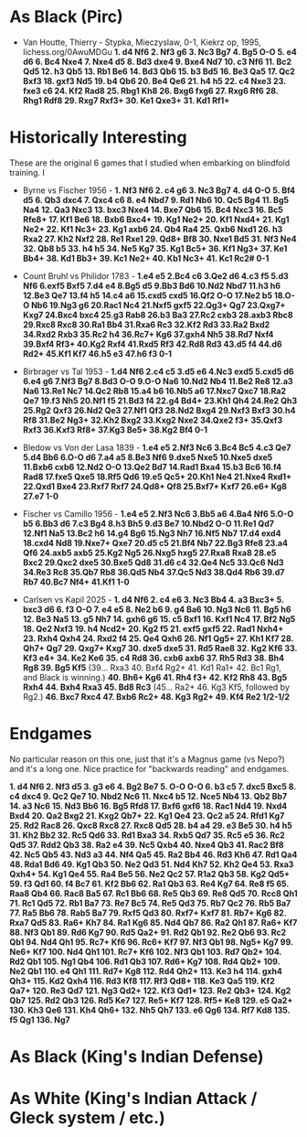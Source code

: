 # As Black (Pirc)

* Van Houtte, Thierry - Stypka, Mieczyslaw, 0-1, Kiekrz op, 1995, lichess.org/0AwuMDGu **1. d4 Nf6 2. Nf3 g6 3. Nc3 Bg7 4. Bg5 O-O 5. e4 d6 6. Bc4 Nxe4 7. Nxe4 d5 8. Bd3 dxe4 9. Bxe4 Nd7 10. c3 Nf6 11. Bc2 Qd5 12. h3 Qb5 13. Rb1 Be6 14. Bd3 Qb6 15. b3 Bd5 16. Be3 Qa5 17. Qc2 Bxf3 18. gxf3 Nd5 19. b4 Qb6 20. Be4 Qe6 21. h4 h5 22. c4 Nxe3 23. fxe3 c6 24. Kf2 Rad8 25. Rbg1 Kh8 26. Bxg6 fxg6 27. Rxg6 Rf6 28. Rhg1 Rdf8 29. Rxg7 Rxf3+ 30. Ke1 Qxe3+ 31. Kd1 Rf1+**

# Historically Interesting

These are the original 6 games that I studied when embarking on blindfold training.  I

* Byrne vs Fischer 1956 - **1. Nf3 Nf6 2. c4 g6 3. Nc3 Bg7 4. d4 O-O 5. Bf4 d5 6. Qb3 dxc4 7. Qxc4 c6 8. e4 Nbd7 9. Rd1 Nb6 10. Qc5 Bg4 11. Bg5 Na4 12. Qa3 Nxc3 13. bxc3 Nxe4 14. Bxe7 Qb6 15. Bc4 Nxc3 16. Bc5 Rfe8+ 17. Kf1 Be6 18. Bxb6 Bxc4+ 19. Kg1 Ne2+ 20. Kf1 Nxd4+ 21. Kg1 Ne2+ 22. Kf1 Nc3+ 23. Kg1 axb6 24. Qb4 Ra4 25. Qxb6 Nxd1 26. h3 Rxa2 27. Kh2 Nxf2 28. Re1 Rxe1 29. Qd8+ Bf8 30. Nxe1 Bd5 31. Nf3 Ne4 32. Qb8 b5 33. h4 h5 34. Ne5 Kg7 35. Kg1 Bc5+ 36. Kf1 Ng3+ 37. Ke1 Bb4+ 38. Kd1 Bb3+ 39. Kc1 Ne2+ 40. Kb1 Nc3+ 41. Kc1 Rc2# 0-1**

* Count Bruhl vs Philidor 1783 - **1.e4 e5 2.Bc4 c6 3.Qe2 d6 4.c3 f5 5.d3 Nf6 6.exf5 Bxf5 7.d4 e4 8.Bg5 d5 9.Bb3 Bd6 10.Nd2 Nbd7 11.h3 h6 12.Be3 Qe7 13.f4 h5 14.c4 a6 15.cxd5 cxd5 16.Qf2 O-O 17.Ne2 b5 18.O-O Nb6 19.Ng3 g6 20.Rac1 Nc4 21.Nxf5 gxf5 22.Qg3+ Qg7 23.Qxg7+ Kxg7 24.Bxc4 bxc4 25.g3 Rab8 26.b3 Ba3 27.Rc2 cxb3 28.axb3 Rbc8 29.Rxc8 Rxc8 30.Ra1 Bb4 31.Rxa6 Rc3 32.Kf2 Rd3 33.Ra2 Bxd2 34.Rxd2 Rxb3 35.Rc2 h4 36.Rc7+ Kg6 37.gxh4 Nh5 38.Rd7 Nxf4 39.Bxf4 Rf3+ 40.Kg2 Rxf4 41.Rxd5 Rf3 42.Rd8 Rd3 43.d5 f4 44.d6 Rd2+ 45.Kf1 Kf7 46.h5 e3 47.h6 f3 0-1**

* Birbrager vs Tal 1953 - **1.d4 Nf6 2.c4 c5 3.d5 e6 4.Nc3 exd5 5.cxd5 d6 6.e4 g6 7.Nf3 Bg7 8.Bd3 O-O 9.O-O Na6 10.Nd2 Nb4 11.Be2 Re8 12.a3 Na6 13.Re1 Nc7 14.Qc2 Rb8 15.a4 b6 16.Nb5 a6 17.Nxc7 Qxc7 18.Ra2 Qe7 19.f3 Nh5 20.Nf1 f5 21.Bd3 f4 22.g4 Bd4+ 23.Kh1 Qh4 24.Re2 Qh3 25.Rg2 Qxf3 26.Nd2 Qe3 27.Nf1 Qf3 28.Nd2 Bxg4 29.Nxf3 Bxf3 30.h4 Rf8 31.Be2 Ng3+ 32.Kh2 Bxg2 33.Kxg2 Nxe2 34.Qxe2 f3+ 35.Qxf3 Rxf3 36.Kxf3 Rf8+ 37.Kg3 Be5+ 38.Kg2 Bf4 0-1**

* Bledow vs Von der Lasa 1839 - **1.e4 e5 2.Nf3 Nc6 3.Bc4 Bc5 4.c3 Qe7 5.d4 Bb6 6.O-O d6 7.a4 a5 8.Be3 Nf6 9.dxe5 Nxe5 10.Nxe5 dxe5 11.Bxb6 cxb6 12.Nd2 O-O 13.Qe2 Bd7 14.Rad1 Bxa4 15.b3 Bc6 16.f4 Rad8 17.fxe5 Qxe5 18.Rf5 Qd6 19.e5 Qc5+ 20.Kh1 Ne4 21.Nxe4 Rxd1+ 22.Qxd1 Bxe4 23.Rxf7 Rxf7 24.Qd8+ Qf8 25.Bxf7+ Kxf7 26.e6+ Kg8 27.e7 1-0**

* Fischer vs Camillo 1956 - **1.e4 e5 2.Nf3 Nc6 3.Bb5 a6 4.Ba4 Nf6 5.O-O b5 6.Bb3 d6 7.c3 Bg4 8.h3 Bh5 9.d3 Be7 10.Nbd2 O-O 11.Re1 Qd7 12.Nf1 Na5 13.Bc2 h6 14.g4 Bg6 15.Ng3 Nh7 16.Nf5 Nb7 17.d4 exd4 18.cxd4 Nd8 19.Nxe7+ Qxe7 20.d5 c5 21.Bf4 Nb7 22.Bg3 Rfe8 23.a4 Qf6 24.axb5 axb5 25.Kg2 Ng5 26.Nxg5 hxg5 27.Rxa8 Rxa8 28.e5 Bxc2 29.Qxc2 dxe5 30.Bxe5 Qd8 31.d6 c4 32.Qe4 Nc5 33.Qc6 Nd3 34.Re3 Rc8 35.Qb7 Rb8 36.Qd5 Nb4 37.Qc5 Nd3 38.Qd4 Rb6 39.d7 Rb7 40.Bc7 Nf4+ 41.Kf1 1-0** 

* Carlsen vs Kapil 2025 - **1. d4 Nf6 2. c4 e6 3. Nc3 Bb4 4. a3 Bxc3+ 5. bxc3 d6 6. f3 O-O 7. e4 e5 8. Ne2 b6 9. g4 Ba6 10. Ng3 Nc6 11. Bg5 h6 12. Be3 Na5 13. g5 Nh7 14. gxh6 g6 15. c5 Bxf1 16. Kxf1 Nc4 17. Bf2 Ng5 18. Qe2 Nxf3 19. h4 Ncd2+ 20. Kg2 f5 21. exf5 gxf5 22. Rad1 Nxh4+ 23. Rxh4 Qxh4 24. Rxd2 f4 25. Qe4 Qxh6 26. Nf1 Qg5+ 27. Kh1 Kf7 28. Qh7+ Qg7 29. Qxg7+ Kxg7 30. dxe5 dxe5 31. Rd5 Rae8 32. Kg2 Kf6 33. Kf3 e4+ 34. Ke2 Ke6 35. c4 Rd8 36. cxb6 axb6 37. Rh5 Rd3 38. Bh4 Rg8 39. Bg5 Kf5** (39...  Rxa3 40. Bxf4 Rg2+ 41. Kd1 Ra1+ 42. Bc1 Rg1, and Black is winning.) **40. Bh6+ Kg6 41. Rh4 f3+ 42. Kf2 Rh8 43. Bg5 Rxh4 44. Bxh4 Rxa3 45. Bd8 Rc3** (45...  Ra2+ 46. Kg3 Kf5, followed by Rg2.) **46. Bxc7 Rxc4 47. Bxb6 Rc2+ 48. Kg3 Rg2+ 49. Kf4 Re2  1/2-1/2** 

# Endgames 

No particular reason on this one, just that it's a Magnus game (vs Nepo?) and it's a long one.  Nice practice for "backwards reading" and endgames.

**1. d4 Nf6 2. Nf3 d5 3. g3 e6 4. Bg2 Be7 5. O-O O-O 6. b3 c5 7. dxc5 Bxc5 8. c4 dxc4 9. Qc2 Qe7 10. Nbd2 Nc6 11. Nxc4 b5 12. Nce5 Nb4 13. Qb2 Bb7 14. a3 Nc6 15. Nd3 Bb6 16. Bg5 Rfd8 17. Bxf6 gxf6 18. Rac1 Nd4 19. Nxd4 Bxd4 20. Qa2 Bxg2 21. Kxg2 Qb7+ 22. Kg1 Qe4 23. Qc2 a5 24. Rfd1 Kg7 25. Rd2 Rac8 26. Qxc8 Rxc8 27. Rxc8 Qd5 28. b4 a4 29. e3 Be5 30. h4 h5 31. Kh2 Bb2 32. Rc5 Qd6 33. Rd1 Bxa3 34. Rxb5 Qd7 35. Rc5 e5 36. Rc2 Qd5 37. Rdd2 Qb3 38. Ra2 e4 39. Nc5 Qxb4 40. Nxe4 Qb3 41. Rac2 Bf8 42. Nc5 Qb5 43. Nd3 a3 44. Nf4 Qa5 45. Ra2 Bb4 46. Rd3 Kh6 47. Rd1 Qa4 48. Rda1 Bd6 49. Kg1 Qb3 50. Ne2 Qd3 51. Nd4 Kh7 52. Kh2 Qe4 53. Rxa3 Qxh4+ 54. Kg1 Qe4 55. Ra4 Be5 56. Ne2 Qc2 57. R1a2 Qb3 58. Kg2 Qd5+ 59. f3 Qd1 60. f4 Bc7 61. Kf2 Bb6 62. Ra1 Qb3 63. Re4 Kg7 64. Re8 f5 65. Raa8 Qb4 66. Rac8 Ba5 67. Rc1 Bb6 68. Re5 Qb3 69. Re8 Qd5 70. Rcc8 Qh1 71. Rc1 Qd5 72. Rb1 Ba7 73. Re7 Bc5 74. Re5 Qd3 75. Rb7 Qc2 76. Rb5 Ba7 77. Ra5 Bb6 78. Rab5 Ba7 79. Rxf5 Qd3 80. Rxf7+ Kxf7 81. Rb7+ Kg6 82. Rxa7 Qd5 83. Ra6+ Kh7 84. Ra1 Kg6 85. Nd4 Qb7 86. Ra2 Qh1 87. Ra6+ Kf7 88. Nf3 Qb1 89. Rd6 Kg7 90. Rd5 Qa2+ 91. Rd2 Qb1 92. Re2 Qb6 93. Rc2 Qb1 94. Nd4 Qh1 95. Rc7+ Kf6 96. Rc6+ Kf7 97. Nf3 Qb1 98. Ng5+ Kg7 99. Ne6+ Kf7 100. Nd4 Qh1 101. Rc7+ Kf6 102. Nf3 Qb1 103. Rd7 Qb2+ 104. Rd2 Qb1 105. Ng1 Qb4 106. Rd1 Qb3 107. Rd6+ Kg7 108. Rd4 Qb2+ 109. Ne2 Qb1 110. e4 Qh1 111. Rd7+ Kg8 112. Rd4 Qh2+ 113. Ke3 h4 114. gxh4 Qh3+ 115. Kd2 Qxh4 116. Rd3 Kf8 117. Rf3 Qd8+ 118. Ke3 Qa5 119. Kf2 Qa7+ 120. Re3 Qd7 121. Ng3 Qd2+ 122. Kf3 Qd1+ 123. Re2 Qb3+ 124. Kg2 Qb7 125. Rd2 Qb3 126. Rd5 Ke7 127. Re5+ Kf7 128. Rf5+ Ke8 129. e5 Qa2+ 130. Kh3 Qe6 131. Kh4 Qh6+ 132. Nh5 Qh7 133. e6 Qg6 134. Rf7 Kd8 135. f5 Qg1 136. Ng7** 

# As Black (King's Indian Defense)

# As White (King's Indian Attack / Gleck system / etc.)

